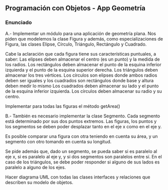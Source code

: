 ## Programación con Objetos - App Geometría
### Enunciado
A.- Implementar un módulo para una aplicación de geometría plana. Nos piden que modelemos la clase Figura y además, como especializaciones de Figura, las clases Elipse, Círculo, Triángulo, Rectángulo y Cuadrado.

Cabe la aclaración que cada figura tiene sus características puntuales, a saber:
Las elipses deben almacenar el centro (es un punto) y la medida de los radios. 
Los rectángulos deben almacenar el punto de la esquina inferior izquierda y el punto de la esquina superior derecha.
Los triángulos deben almacenar los tres vértices.
Los círculos son elipses donde ambos radios deben ser iguales y los cuadrados son rectángulos donde base y altura deben medir lo mismo
Los cuadrados deben almacenar su lado y el punto de la esquina inferior izquierda.
Los círculos deben almacenar su radio y su centro. 

Implementar para todas las figuras el método getArea()

B.- También es necesario implementar la clase Segmento. Cada segmento está determinado por sus dos puntos extremos. 
Las figuras, los puntos y los segmentos se deben poder desplazar tanto en el eje x como en el eje y.

Es posible comparar una figura con otra teniendo en cuenta su área, y un segmento con otro tomando en cuenta su longitud.

Se pide además que, dado un segmento, se pueda saber si es paralelo al eje x, si es paralelo al eje y,  y si dos segmentos son paralelos entre sí. En el caso de los triángulos, se debe poder responder si alguno de sus lados es paralelo a alguno de los ejes.

Hacer diagrama UML con todas las clases interfaces y relaciones que describen su modelo de objetos.
